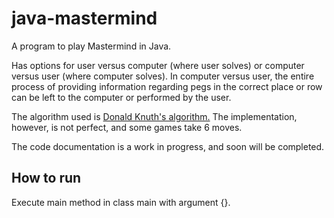 # java-mastermind

A program to play Mastermind in Java.

Has options for user versus computer (where user solves) or computer versus user (where computer solves). In computer versus user, the entire process of providing information regarding pegs in the correct place or row can be left to the computer or performed by the user.

The algorithm used is [Donald Knuth's algorithm.](https://en.wikipedia.org/wiki/Mastermind_(board_game)#Worst_case:_Five-guess_algorithm) The implementation, however, is not perfect, and some games take 6 moves.

The code documentation is a work in progress, and soon will be completed.

## How to run

Execute main method in class main with argument {}.
